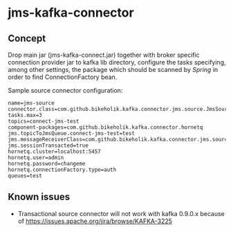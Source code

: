 # jms-kafka-connector

## Concept

Drop main jar (jms-kafka-connect.jar) together with broker specific connection provider jar to kafka lib directory, configure the tasks specifying, among other settings, the package which should be scanned by *Spring* in order to find ConnectionFactory bean.

Sample source connector configuration:
```
name=jms-source
connector.class=com.github.bikeholik.kafka.connector.jms.source.JmsSourceConnector
tasks.max=3
topics=connect-jms-test
component-packages=com.github.bikeholik.kafka.connector.hornetq
jms.topicToJmsQueue.connect-jms-test=test
jms.messageReceiverClass=com.github.bikeholik.kafka.connector.jms.source.ListeningContainerMessageReceiver
jms.sessionTransacted=true
hornetq.cluster=localhost:5457
hornetq.user=admin
hornetq.password=changeme
hornetq.connectionFactory.type=auth
queues=test

```
 
## Known issues
 - Transactional source connector will not  work with kafka 0.9.0.x because of https://issues.apache.org/jira/browse/KAFKA-3225